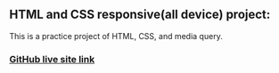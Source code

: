 ## HTML and CSS responsive(all device) project:

This is a practice project of HTML, CSS, and media query.

### [GitHub live site link](https://rayhanalkavey.github.io/eid-zakat-responsive-project-with-HTML-CSS/)
